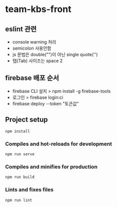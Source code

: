 # team-kbs-front

## eslint 관련
* console warning 처리
* semicolon 사용안함
* js 문법은 double("")이 아닌 single quote('')
* 탭(Tab) 사이즈는 space 2

## firebase 배포 순서
* firebase CLI 설치 > npm install -g firebase-tools
* 로그인 > firebase login:ci
* firebase deploy --token "토큰값"

## Project setup
```
npm install
```

### Compiles and hot-reloads for development
```
npm run serve
```

### Compiles and minifies for production
```
npm run build
```

### Lints and fixes files
```
npm run lint
```

